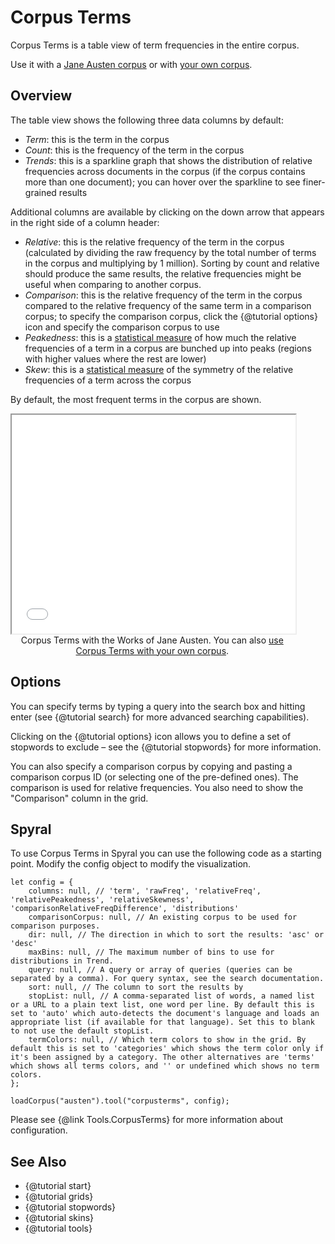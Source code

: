 # Corpus Terms

Corpus Terms is a table view of term frequencies in the entire corpus.

Use it with a [Jane Austen corpus](../?view=CorpusTerms&corpus=austen) or with [your own corpus](../?view=CorpusTerms).

## Overview

The table view shows the following three data columns by default:

- *Term*: this is the term in the corpus
- *Count*: this is the frequency of the term in the corpus
- *Trends*: this is a sparkline graph that shows the distribution of relative frequencies across documents in the corpus (if the corpus contains more than one document); you can hover over the sparkline to see finer-grained results

Additional columns are available by clicking on the down arrow that appears in the right side of a column header:

- *Relative*: this is the relative frequency of the term in the corpus (calculated by dividing the raw frequency by the total number of terms in the corpus and multiplying by 1 million). Sorting by count and relative should produce the same results, the relative frequencies might be useful when comparing to another corpus.
- *Comparison*: this is the relative frequency of the term in the corpus compared to the relative frequency of the same term in a comparison corpus; to specify the comparison corpus, click the {@tutorial options} icon and specify the comparison corpus to use
- *Peakedness*: this is a [statistical measure](https://en.wikipedia.org/wiki/Kurtosis) of how much the relative frequencies of a term in a corpus are bunched up into peaks (regions with higher values where the rest are lower)
- *Skew*: this is a [statistical measure](https://en.wikipedia.org/wiki/Skewness) of the symmetry of the relative frequencies of a term across the corpus

By default, the most frequent terms in the corpus are shown.

<iframe src="../tool/CorpusTerms/?corpus=austen&subtitle=The+Works+of+Jane+Austen" style="width: 90%; height: 350px;"></iframe>
<div style="width: 90%; text-align: center; margin-bottom: 1em;">Corpus Terms with the Works of Jane Austen. You can also <a href="../?view=CorpusTerms" target="_blank">use Corpus Terms with your own corpus</a>.</div>

## Options

You can specify terms by typing a query into the search box and hitting enter (see {@tutorial search} for more advanced searching capabilities).

Clicking on the {@tutorial options} icon allows you to define a set of stopwords to exclude – see the {@tutorial stopwords} 
for more information.

You can also specify a comparison corpus by copying and pasting a comparison corpus ID (or selecting one of the 
pre-defined ones). The comparison is used for relative frequencies. You also need to show the "Comparison" column in
the grid.

## Spyral

To use Corpus Terms in Spyral you can use the following code as a starting point. Modify the config object to modify 
the visualization.

```
let config = {
    columns: null, // 'term', 'rawFreq', 'relativeFreq', 'relativePeakedness', 'relativeSkewness', 'comparisonRelativeFreqDifference', 'distributions'
    comparisonCorpus: null, // An existing corpus to be used for comparison purposes. 
    dir: null, // The direction in which to sort the results: 'asc' or 'desc'
    maxBins: null, // The maximum number of bins to use for distributions in Trend.
    query: null, // A query or array of queries (queries can be separated by a comma). For query syntax, see the search documentation.
    sort: null, // The column to sort the results by
    stopList: null, // A comma-separated list of words, a named list or a URL to a plain text list, one word per line. By default this is set to 'auto' which auto-detects the document's language and loads an appropriate list (if available for that language). Set this to blank to not use the default stopList.
    termColors: null, // Which term colors to show in the grid. By default this is set to 'categories' which shows the term color only if it's been assigned by a category. The other alternatives are 'terms' which shows all terms colors, and '' or undefined which shows no term colors.
};

loadCorpus("austen").tool("corpusterms", config);
```

Please see {@link Tools.CorpusTerms} for more information about configuration.

## See Also
- {@tutorial start}
- {@tutorial grids}
- {@tutorial stopwords}
- {@tutorial skins}
- {@tutorial tools}
